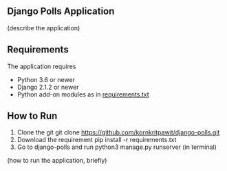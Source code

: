 ## Django Polls Application
 (describe the application)

 ## Requirements

 The application requires
 * Python 3.6 or newer
 * Django 2.1.2 or newer
 * Python add-on modules as in [requirements.txt](requirements.txt)

 ## How to Run
1. Clone the git
    git clone https://github.com/kornkritpawit/django-polls.git
2. Download the requirement
    pip install -r requirements.txt
3. Go to django-polls and run
    python3 manage.py runserver
    (in terminal)


 (how to run the application, briefly)